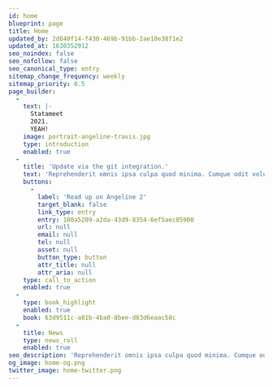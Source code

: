```yaml
---
id: home
blueprint: page
title: Home
updated_by: 2d840f14-f430-469b-91bb-2ae10e38f1e2
updated_at: 1630352912
seo_noindex: false
seo_nofollow: false
seo_canonical_type: entry
sitemap_change_frequency: weekly
sitemap_priority: 0.5
page_builder:
  - 
    text: |-
      Statameet
      2021.
      YEAH!
    image: portrait-angeline-travis.jpg
    type: introduction
    enabled: true
  - 
    title: 'Update via the git integration.'
    text: 'Reprehenderit omnis ipsa culpa quod minima. Cumque odit voluptatem sit aut voluptatem temporibus possimus. Quasi id ea velit quaerat doloribus. Qui sit beatae ducimus laborum sequi id aut. Possimus ut eum alias vel. Voluptas neque quo non eaque doloremque possimus praesentium. Iste explicabo sit dolores sunt impedit tempore recusandae quos.'
    buttons:
      -
        label: 'Read up on Angeline 2'
        target_blank: false
        link_type: entry
        entry: 180a5209-a2da-43d9-8354-6ef5aec85900
        url: null
        email: null
        tel: null
        asset: null
        button_type: button
        attr_title: null
        attr_aria: null
    type: call_to_action
    enabled: true
  - 
    type: book_highlight
    enabled: true
    book: 63d9511c-a01b-4ba0-8bee-d83d6eaac58c
  - 
    title: News
    type: news_roll
    enabled: true
seo_description: 'Reprehenderit omnis ipsa culpa quod minima. Cumque odit voluptatem sit aut voluptatem temporibus possimus. Quasi id ea velit quaerat doloribus.'
og_image: home-og.png
twitter_image: home-twitter.png
---
```

